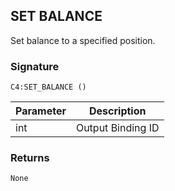 ## SET BALANCE

Set balance to a specified position.


### Signature

`C4:SET_BALANCE ()`


| Parameter | Description |
| --- | --- |
| int | Output Binding ID |


### Returns

`None`

